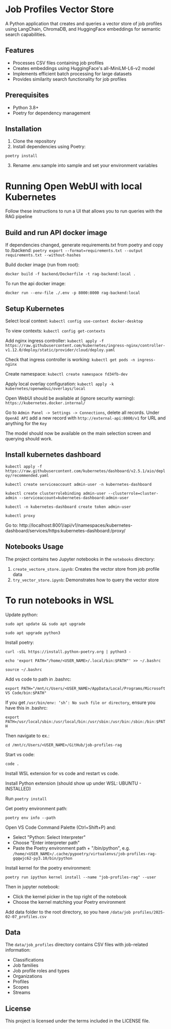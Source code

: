 # Job Profiles Vector Store

A Python application that creates and queries a vector store of job profiles using LangChain, ChromaDB, and HuggingFace embeddings for semantic search capabilities.

## Features

- Processes CSV files containing job profiles
- Creates embeddings using HuggingFace's all-MiniLM-L6-v2 model
- Implements efficient batch processing for large datasets
- Provides similarity search functionality for job profiles

## Prerequisites

- Python 3.8+
- Poetry for dependency management

## Installation

1. Clone the repository
2. Install dependencies using Poetry:

`poetry install`

3. Rename .env.sample into sample and set your environment variables

# Running Open WebUI with local Kubernetes

Follow these instructions to run a UI that allows you to run queries with the RAG pipeline

## Build and run API docker image
If dependencies changed, generate requirements.txt from poetry and copy to /backend:
`poetry export --format=requirements.txt --output requirements.txt --without-hashes`

Build docker image (run from root):

`docker build -f backend/Dockerfile -t rag-backend:local .`

To run the api docker image:

`docker run --env-file ./.env -p 8000:8000 rag-backend:local`

## Setup Kubernetes

Select local context:
`kubectl config use-context docker-desktop`

To view contexts:
`kubectl config get-contexts`

Add nginx ingress controller:
`kubectl apply -f https://raw.githubusercontent.com/kubernetes/ingress-nginx/controller-v1.12.0/deploy/static/provider/cloud/deploy.yaml`

Check that ingress controller is working:
`kubectl get pods -n ingress-nginx`

Create namespace:
`kubectl create namespace fd34fb-dev`

Apply local overlay configuration:
`kubectl apply -k kubernetes/openwebui/overlays/local`

Open WebUI should be available at (ignore security warning):
`https://kubernetes.docker.internal/`

Go to `Admin Panel -> Settings -> Connections`, delete all records. Under `OpenAI API` add a new record with `http://external-api:8000/v1` for URL and
anything for the `Key`

The model should now be available on the main selection screen and querying should work.

## Install kubernetes dashboard

`kubectl apply -f https://raw.githubusercontent.com/kubernetes/dashboard/v2.5.1/aio/deploy/recommended.yaml`

`kubectl create serviceaccount admin-user -n kubernetes-dashboard`

`kubectl create clusterrolebinding admin-user --clusterrole=cluster-admin --serviceaccount=kubernetes-dashboard:admin-user`

`kubectl -n kubernetes-dashboard create token admin-user`

`kubectl proxy`

Go to: http://localhost:8001/api/v1/namespaces/kubernetes-dashboard/services/https:kubernetes-dashboard:/proxy/

## Notebooks Usage

The project contains two Jupyter notebooks in the `notebooks` directory:

1. `create_vectore_store.ipynb`: Creates the vector store from job profile data
2. `try_vector_store.ipynb`: Demonstrates how to query the vector store


# To run notebooks in WSL

Update python:

`sudo apt update && sudo apt upgrade`

`sudo apt upgrade python3`

Install poetry:

`curl -sSL https://install.python-poetry.org | python3 -`

`echo 'export PATH="/home/<USER_NAME>/.local/bin:$PATH"' >> ~/.bashrc`

`source ~/.bashrc`

Add vs code to path in .bashrc:

`export PATH="/mnt/c/Users/<USER_NAME>/AppData/Local/Programs/Microsoft VS Code/bin:$PATH"`

If you get `/usr/bin/env: ‘sh’: No such file or directory`, ensure you have this in .bashrc:

`export PATH=/usr/local/sbin:/usr/local/bin:/usr/sbin:/usr/bin:/sbin:/bin:$PATH`

Then navigate to ex.:

`cd /mnt/c/Users/<USER_NAME>/GitHub/job-profiles-rag`

Start vs code:

`code .`

Install WSL extension for vs code and restart vs code.

Install Python extension (should show up under WSL: UBUNTU - INSTALLED)

Run `poetry install`

Get poetry environment path:

`poetry env info --path`

Open VS Code Command Palette (Ctrl+Shift+P) and:
- Select "Python: Select Interpreter"
- Choose "Enter interpreter path"
- Paste the Poetry environment path + "/bin/python", e.g. `/home/<USER_NAME>/.cache/pypoetry/virtualenvs/job-profiles-rag-gqqwjc62-py3.10/bin/python`

Install kernel for the poetry environment:

`poetry run ipython kernel install --name "job-profiles-rag" --user`

Then in jupyter notebook:
- Click the kernel picker in the top right of the notebook
- Choose the kernel matching your Poetry environment

Add data folder to the root directory, so you have `/data/job profiles/2025-02-07_profiles.csv`

## Data

The `data/job_profiles` directory contains CSV files with job-related information:
- Classifications
- Job families
- Job profile roles and types
- Organizations
- Profiles
- Scopes
- Streams

## License

This project is licensed under the terms included in the LICENSE file.

